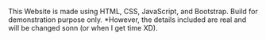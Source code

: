 This Website is made using HTML, CSS, JavaScript, and Bootstrap. Build for demonstration purpose only.
*However, the details included are real and will be changed sonn (or when I get time XD).
